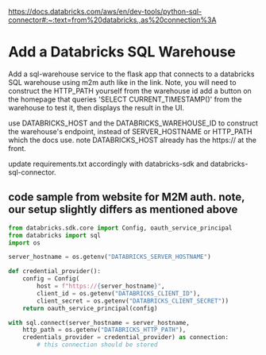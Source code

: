 https://docs.databricks.com/aws/en/dev-tools/python-sql-connector#:~:text=from%20databricks.,as%20connection%3A

# Add a Databricks SQL Warehouse

Add a sql-warehouse service to the flask app that connects to a databricks SQL warehouse using m2m auth like in the link.
Note, you will need to construct the HTTP_PATH yourself from the warehouse id
add a button on the homepage that queries 'SELECT CURRENT_TIMESTAMP()' from the warehouse to test it, then displays the result in the UI.

use DATABRICKS_HOST and the DATABRICKS_WAREHOUSE_ID to construct the warehouse's endpoint, instead of SERVER_HOSTNAME or HTTP_PATH which the docs use. note DATABRICKS_HOST already has the https:// at the front.

update requirements.txt accordingly with databricks-sdk and databricks-sql-connector.

## code sample from website for M2M auth. note, our setup slightly differs as mentioned above

```python
from databricks.sdk.core import Config, oauth_service_principal
from databricks import sql
import os

server_hostname = os.getenv("DATABRICKS_SERVER_HOSTNAME")

def credential_provider():
    config = Config(
        host = f"https://{server_hostname}",
        client_id = os.getenv("DATABRICKS_CLIENT_ID"),
        client_secret = os.getenv("DATABRICKS_CLIENT_SECRET"))
    return oauth_service_principal(config)

with sql.connect(server_hostname = server_hostname,
    http_path = os.getenv("DATABRICKS_HTTP_PATH"),
    credentials_provider = credential_provider) as connection:
        # this connection should be stored
```
